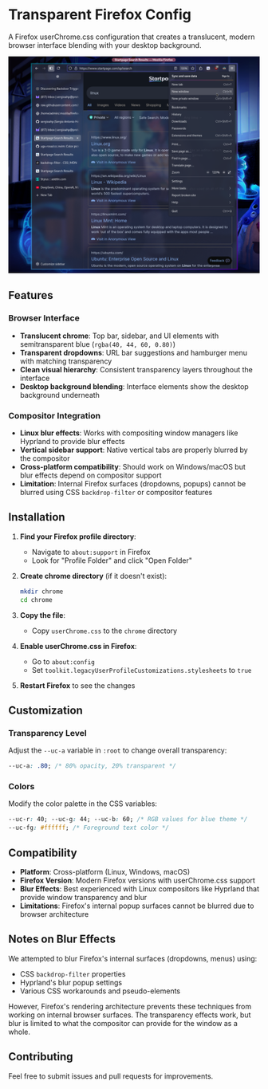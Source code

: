 # Transparent Firefox Config

A Firefox userChrome.css configuration that creates a translucent, modern browser interface blending with your desktop background.

![Transparent Firefox](transparent-firefox.png)

## Features

### Browser Interface
- **Translucent chrome**: Top bar, sidebar, and UI elements with semitransparent blue (`rgba(40, 44, 60, 0.80)`) 
- **Transparent dropdowns**: URL bar suggestions and hamburger menu with matching transparency
- **Clean visual hierarchy**: Consistent transparency layers throughout the interface
- **Desktop background blending**: Interface elements show the desktop background underneath

### Compositor Integration
- **Linux blur effects**: Works with compositing window managers like Hyprland to provide blur effects
- **Vertical sidebar support**: Native vertical tabs are properly blurred by the compositor
- **Cross-platform compatibility**: Should work on Windows/macOS but blur effects depend on compositor support
- **Limitation**: Internal Firefox surfaces (dropdowns, popups) cannot be blurred using CSS `backdrop-filter` or compositor features

## Installation

1. **Find your Firefox profile directory**:
   - Navigate to `about:support` in Firefox
   - Look for "Profile Folder" and click "Open Folder"

2. **Create chrome directory** (if it doesn't exist):
   ```bash
   mkdir chrome
   cd chrome
   ```

3. **Copy the file**:
   - Copy `userChrome.css` to the `chrome` directory

4. **Enable userChrome.css in Firefox**:
   - Go to `about:config`
   - Set `toolkit.legacyUserProfileCustomizations.stylesheets` to `true`

5. **Restart Firefox** to see the changes

## Customization

### Transparency Level
Adjust the `--uc-a` variable in `:root` to change overall transparency:
```css
--uc-a: .80; /* 80% opacity, 20% transparent */
```

### Colors
Modify the color palette in the CSS variables:
```css
--uc-r: 40; --uc-g: 44; --uc-b: 60; /* RGB values for blue theme */
--uc-fg: #ffffff; /* Foreground text color */
```

## Compatibility

- **Platform**: Cross-platform (Linux, Windows, macOS)
- **Firefox Version**: Modern Firefox versions with userChrome.css support
- **Blur Effects**: Best experienced with Linux compositors like Hyprland that provide window transparency and blur
- **Limitations**: Firefox's internal popup surfaces cannot be blurred due to browser architecture

## Notes on Blur Effects

We attempted to blur Firefox's internal surfaces (dropdowns, menus) using:
- CSS `backdrop-filter` properties 
- Hyprland's blur popup settings
- Various CSS workarounds and pseudo-elements

However, Firefox's rendering architecture prevents these techniques from working on internal browser surfaces. The transparency effects work, but blur is limited to what the compositor can provide for the window as a whole.

## Contributing

Feel free to submit issues and pull requests for improvements.